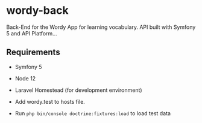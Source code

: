 # wordy-back
Back-End for the Wordy App for learning vocabulary. API built with Symfony 5 and API Platform...

## Requirements

- Symfony 5
- Node 12
- Laravel Homestead (for development environment)

- Add wordy.test to hosts file.

- Run ```php bin/console doctrine:fixtures:load``` to load test data
